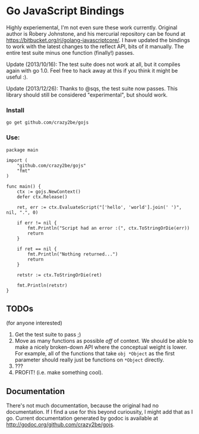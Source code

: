 Go JavaScript Bindings
======================

Highly experiemental, I'm not even sure these work currently. Original author is Robery Johnstone, and his mercurial repository can be found at https://bitbucket.org/rj/golang-javascriptcore/. I have updated the bindings to work with the latest changes to the reflect API, bits of it manually. The entire test suite minus one function (finally!) passes.

Update (2013/10/16): The test suite does not work at all, but it compiles again with go 1.0. Feel free to hack away at this if you think it might be useful :).

Update (2013/12/26): Thanks to @sqs, the test suite now passes. This library should still be considered "experimental", but should work.

### Install

	go get github.com/crazy2be/gojs

### Use:

	package main

	import (
		"github.com/crazy2be/gojs"
		"fmt"
	)

	func main() {
		ctx := gojs.NewContext()
		defer ctx.Release()

		ret, err := ctx.EvaluateScript("['hello', 'world'].join(' ')", nil, ".", 0)

		if err != nil {
			fmt.Println("Script had an error :(", ctx.ToStringOrDie(err))
			return
		}

		if ret == nil {
			fmt.Println("Nothing returned...")
			return
		}

		retstr := ctx.ToStringOrDie(ret)

		fmt.Println(retstr)
	}

TODOs
-----
(for anyone interested)

1. Get the test suite to pass ;)
2. Move as many functions as possible *off* of context. We should be able to make a nicely broken-down API where the conceptual weight is lower. For example, all of the functions that take `obj *Object` as the first parameter should really just be functions on `*Object` directly.
3. ???
4. PROFIT! (i.e. make something cool).

Documentation
-------------

There's not much documentation, because the original had no documentation. If I find a use for this beyond curiousity, I might add that as I go. Current documentation generated by godoc is available at http://godoc.org/github.com/crazy2be/gojs.
